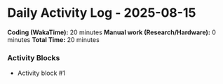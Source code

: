 # Daily Activity Log - 2025-08-15

**Coding (WakaTime):** 20 minutes
**Manual work (Research/Hardware):** 0 minutes
**Total Time:** 20 minutes

### Activity Blocks
- Activity block #1
